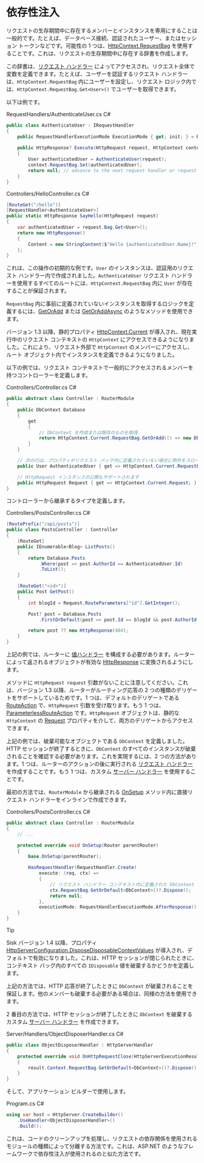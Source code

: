 # 依存性注入

リクエストの生存期間中に存在するメンバーとインスタンスを専用にすることは一般的です。たとえば、データベース接続、認証されたユーザー、またはセッション トークンなどです。可能性の 1 つは、[HttpContext.RequestBag](/api/Sisk.Core.Http.HttpContext) を使用することです。これは、リクエストの生存期間中に存在する辞書を作成します。

この辞書は、[リクエスト ハンドラー](/docs/jp/fundamentals/request-handlers) によってアクセスされ、リクエスト全体で変数を定義できます。たとえば、ユーザーを認証するリクエスト ハンドラーは、`HttpContext.RequestBag` 内にユーザーを設定し、リクエスト ロジック内では、`HttpContext.RequestBag.Get<User>()` でユーザーを取得できます。

以下は例です。

<div class="script-header">
    <span>
        RequestHandlers/AuthenticateUser.cs
    </span>
    <span>
        C#
    </span>
</div>

```csharp
public class AuthenticateUser : IRequestHandler
{
    public RequestHandlerExecutionMode ExecutionMode { get; init; } = RequestHandlerExecutionMode.BeforeResponse;
    
    public HttpResponse? Execute(HttpRequest request, HttpContext context)
    {
        User authenticatedUser = AuthenticateUser(request);
        context.RequestBag.Set(authenticatedUser);
        return null; // advance to the next request handler or request logic
    }
}
```

<div class="script-header">
    <span>
        Controllers/HelloController.cs
    </span>
    <span>
        C#
    </span>
</div>

```csharp
[RouteGet("/hello")]
[RequestHandler<AuthenticateUser>]
public static HttpResponse SayHello(HttpRequest request)
{
    var authenticatedUser = request.Bag.Get<User>();
    return new HttpResponse()
    {
        Content = new StringContent($"Hello {authenticatedUser.Name}!")
    };
}
```

これは、この操作の初期的な例です。`User` のインスタンスは、認証用のリクエスト ハンドラー内で作成されました。`AuthenticateUser` リクエスト ハンドラーを使用するすべてのルートには、`HttpContext.RequestBag` 内に `User` が存在することが保証されます。

`RequestBag` 内に事前に定義されていないインスタンスを取得するロジックを定義するには、[GetOrAdd](/api/Sisk.Core.Entity.TypedValueDictionary.GetOrAdd) または [GetOrAddAsync](/api/Sisk.Core.Entity.TypedValueDictionary.GetOrAddAsync) のようなメソッドを使用できます。

バージョン 1.3 以降、静的プロパティ [HttpContext.Current](/api/Sisk.Core.Http.HttpContext.Current) が導入され、現在実行中のリクエスト コンテキストの `HttpContext` にアクセスできるようになりました。これにより、リクエスト外部で `HttpContext` のメンバーにアクセスし、ルート オブジェクト内でインスタンスを定義できるようになりました。

以下の例では、リクエスト コンテキストで一般的にアクセスされるメンバーを持つコントローラーを定義します。

<div class="script-header">
    <span>
        Controllers/Controller.cs
    </span>
    <span>
        C#
    </span>
</div>

```csharp
public abstract class Controller : RouterModule
{
    public DbContext Database
    {
        get
        {
            // DbContext を作成または既存のものを取得
            return HttpContext.Current.RequestBag.GetOrAdd(() => new DbContext());
        }
    }

    // 次の行は、プロパティがリクエスト バッグ内に定義されていない場合に例外をスローします
    public User AuthenticatedUser { get => HttpContext.Current.RequestBag.Get<User>(); }

    // HttpRequest インスタンスの公開もサポートされます
    public HttpRequest Request { get => HttpContext.Current.Request; }
}
```

コントローラーから継承するタイプを定義します。

<div class="script-header">
    <span>
        Controllers/PostsController.cs
    </span>
    <span>
        C#
    </span>
</div>

```csharp
[RoutePrefix("/api/posts")]
public class PostsController : Controller
{
    [RouteGet]
    public IEnumerable<Blog> ListPosts()
    {
        return Database.Posts
            .Where(post => post.AuthorId == AuthenticatedUser.Id)
            .ToList();
    }

    [RouteGet("<id>")]
    public Post GetPost()
    {
        int blogId = Request.RouteParameters["id"].GetInteger();

        Post? post = Database.Posts
            .FirstOrDefault(post => post.Id == blogId && post.AuthorId == AuthenticatedUser.Id);

        return post ?? new HttpResponse(404);
    }
}
```

上記の例では、ルーターに [値ハンドラー](/docs/jp/fundamentals/responses.html#implicit-response-types) を構成する必要があります。ルーターによって返されるオブジェクトが有効な [HttpResponse](/api/Sisk.Core.Http.HttpResponse) に変換されるようにします。

メソッドに `HttpRequest request` 引数がないことに注意してください。これは、バージョン 1.3 以降、ルーターがルーティング応答の 2 つの種類のデリゲートをサポートしているためです。1 つは、デフォルトのデリゲートである [RouteAction](/api/Sisk.Core.Routing.RouteAction) で、`HttpRequest` 引数を受け取ります。もう 1 つは、[ParameterlessRouteAction](/api/Sisk.Core.Routing.ParameterlessRouteAction) です。`HttpRequest` オブジェクトは、静的な `HttpContext` の [Request](/api/Sisk.Core.Http.HttpContext.Request) プロパティを介して、両方のデリゲートからアクセスできます。

上記の例では、破棄可能なオブジェクトである `DbContext` を定義しました。HTTP セッションが終了するときに、`DbContext` のすべてのインスタンスが破棄されることを確認する必要があります。これを実現するには、2 つの方法があります。1 つは、ルーターのアクションの後に実行される [リクエスト ハンドラー](/docs/jp/fundamentals/request-handlers) を作成することです。もう 1 つは、カスタム [サーバー ハンドラー](/docs/jp/advanced/http-server-handlers) を使用することです。

最初の方法では、`RouterModule` から継承される [OnSetup](/api/Sisk.Core.Routing.RouterModule.OnSetup) メソッド内に直接リクエスト ハンドラーをインラインで作成できます。

<div class="script-header">
    <span>
        Controllers/PostsController.cs
    </span>
    <span>
        C#
    </span>
</div>

```csharp
public abstract class Controller : RouterModule
{
    // ...

    protected override void OnSetup(Router parentRouter)
    {
        base.OnSetup(parentRouter);

        HasRequestHandler(RequestHandler.Create(
            execute: (req, ctx) =>
            {
                // リクエスト ハンドラー コンテキスト内に定義された DbContext を取得し、破棄します
                ctx.RequestBag.GetOrDefault<DbContext>()?.Dispose();
                return null;
            },
            executionMode: RequestHandlerExecutionMode.AfterResponse));
    }
}
```

> [!TIP]
>
> Sisk バージョン 1.4 以降、プロパティ [HttpServerConfiguration.DisposeDisposableContextValues](/api/Sisk.Core.Http.HttpServerConfiguration.DisposeDisposableContextValues) が導入され、デフォルトで有効になりました。これは、HTTP セッションが閉じられたときに、コンテキスト バッグ内のすべての `IDisposable` 値を破棄するかどうかを定義します。

上記の方法では、HTTP 応答が終了したときに `DbContext` が破棄されることを保証します。他のメンバーも破棄する必要がある場合は、同様の方法を使用できます。

2 番目の方法では、HTTP セッションが終了したときに `DbContext` を破棄するカスタム [サーバー ハンドラー](/docs/jp/advanced/http-server-handlers) を作成できます。

<div class="script-header">
    <span>
        Server/Handlers/ObjectDisposerHandler.cs
    </span>
    <span>
        C#
    </span>
</div>

```csharp
public class ObjectDisposerHandler : HttpServerHandler
{
    protected override void OnHttpRequestClose(HttpServerExecutionResult result)
    {
        result.Context.RequestBag.GetOrDefault<DbContext>()?.Dispose();
    }
}
```

そして、アプリケーション ビルダーで使用します。

<div class="script-header">
    <span>
        Program.cs
    </span>
    <span>
        C#
    </span>
</div>

```csharp
using var host = HttpServer.CreateBuilder()
    .UseHandler<ObjectDisposerHandler>()
    .Build();
```

これは、コードのクリーンアップを処理し、リクエストの依存関係を使用されるモジュールの種類によって分離する方法です。これは、ASP.NET のようなフレームワークで依存性注入が使用されるのと似た方法です。